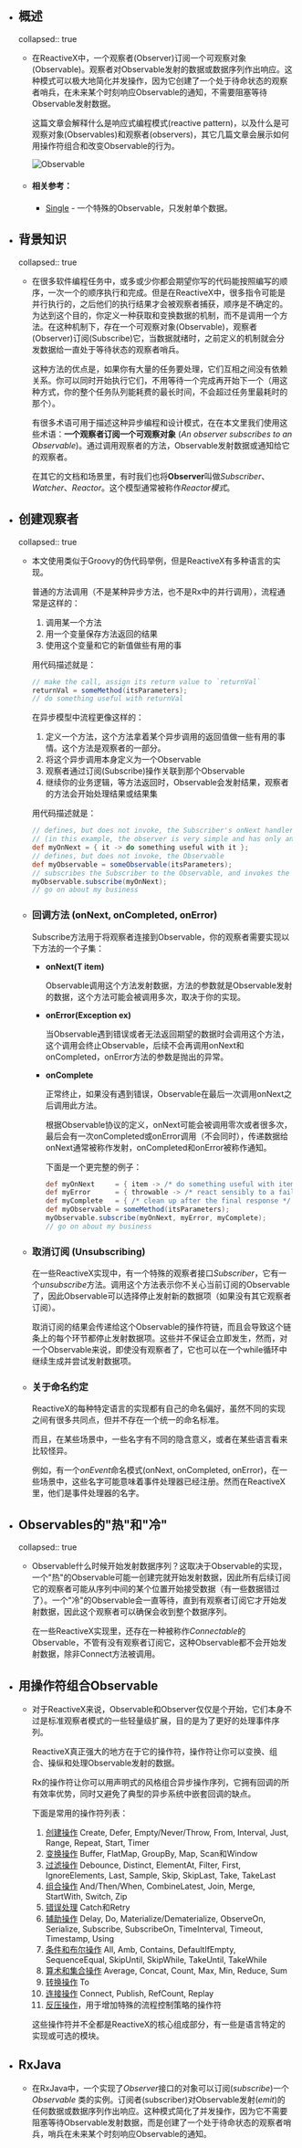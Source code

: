 - ## 概述
  collapsed:: true
	- 在ReactiveX中，一个观察者(Observer)订阅一个可观察对象(Observable)。观察者对Observable发射的数据或数据序列作出响应。这种模式可以极大地简化并发操作，因为它创建了一个处于待命状态的观察者哨兵，在未来某个时刻响应Observable的通知，不需要阻塞等待Observable发射数据。
	  
	  这篇文章会解释什么是响应式编程模式(reactive pattern)，以及什么是可观察对象(Observables)和观察者(observers)，其它几篇文章会展示如何用操作符组合和改变Observable的行为。
	  
	  ![Observable](https://mcxiaoke.gitbooks.io/rxdocs/content/images/legend.png)
	- #### 相关参考：
		- [Single](https://mcxiaoke.gitbooks.io/rxdocs/content/Single.html) - 一个特殊的Observable，只发射单个数据。
- ## 背景知识
  collapsed:: true
	- 在很多软件编程任务中，或多或少你都会期望你写的代码能按照编写的顺序，一次一个的顺序执行和完成。但是在ReactiveX中，很多指令可能是并行执行的，之后他们的执行结果才会被观察者捕获，顺序是不确定的。为达到这个目的，你定义一种获取和变换数据的机制，而不是调用一个方法。在这种机制下，存在一个可观察对象(Observable)，观察者(Observer)订阅(Subscribe)它，当数据就绪时，之前定义的机制就会分发数据给一直处于等待状态的观察者哨兵。
	  
	  这种方法的优点是，如果你有大量的任务要处理，它们互相之间没有依赖关系。你可以同时开始执行它们，不用等待一个完成再开始下一个（用这种方式，你的整个任务队列能耗费的最长时间，不会超过任务里最耗时的那个）。
	  
	  有很多术语可用于描述这种异步编程和设计模式，在在本文里我们使用这些术语：**一个观察者订阅一个可观察对象** (*An observer subscribes to an Observable*)。通过调用观察者的方法，Observable发射数据或通知给它的观察者。
	  
	  在其它的文档和场景里，有时我们也将**Observer**叫做*Subscriber*、*Watcher*、*Reactor*。这个模型通常被称作*Reactor模式*。
- ## 创建观察者
  collapsed:: true
	- 本文使用类似于Groovy的伪代码举例，但是ReactiveX有多种语言的实现。
	  
	  普通的方法调用（不是某种异步方法，也不是Rx中的并行调用），流程通常是这样的：
	  
	  1. 调用某一个方法
	  2. 用一个变量保存方法返回的结果
	  3. 使用这个变量和它的新值做些有用的事
	  
	  用代码描述就是：
	  
	  ```groovy
	  // make the call, assign its return value to `returnVal`
	  returnVal = someMethod(itsParameters);
	  // do something useful with returnVal
	  ```
	  
	  在异步模型中流程更像这样的：
	  
	  1. 定义一个方法，这个方法拿着某个异步调用的返回值做一些有用的事情。这个方法是观察者的一部分。
	  2. 将这个异步调用本身定义为一个Observable
	  3. 观察者通过订阅(Subscribe)操作关联到那个Observable
	  4. 继续你的业务逻辑，等方法返回时，Observable会发射结果，观察者的方法会开始处理结果或结果集
	  
	  用代码描述就是：
	  
	  ```groovy
	  // defines, but does not invoke, the Subscriber's onNext handler
	  // (in this example, the observer is very simple and has only an onNext handler)
	  def myOnNext = { it -> do something useful with it };
	  // defines, but does not invoke, the Observable
	  def myObservable = someObservable(itsParameters);
	  // subscribes the Subscriber to the Observable, and invokes the Observable
	  myObservable.subscribe(myOnNext);
	  // go on about my business
	  ```
	- ### 回调方法 (onNext, onCompleted, onError)
	  
	  Subscribe方法用于将观察者连接到Observable，你的观察者需要实现以下方法的一个子集：
		- **onNext(T item)**
		  
		  Observable调用这个方法发射数据，方法的参数就是Observable发射的数据，这个方法可能会被调用多次，取决于你的实现。
		- **onError(Exception ex)**
		  
		  当Observable遇到错误或者无法返回期望的数据时会调用这个方法，这个调用会终止Observable，后续不会再调用onNext和onCompleted，onError方法的参数是抛出的异常。
		- **onComplete**
		  
		  正常终止，如果没有遇到错误，Observable在最后一次调用onNext之后调用此方法。
		  
		  根据Observable协议的定义，onNext可能会被调用零次或者很多次，最后会有一次onCompleted或onError调用（不会同时），传递数据给onNext通常被称作发射，onCompleted和onError被称作通知。
		  
		  下面是一个更完整的例子：
		  
		  ```groovy
		  def myOnNext     = { item -> /* do something useful with item */ };
		  def myError      = { throwable -> /* react sensibly to a failed call */ };
		  def myComplete   = { /* clean up after the final response */ };
		  def myObservable = someMethod(itsParameters);
		  myObservable.subscribe(myOnNext, myError, myComplete);
		  // go on about my business
		  ```
	- ### 取消订阅 (Unsubscribing)
	  
	  在一些ReactiveX实现中，有一个特殊的观察者接口*Subscriber*，它有一个*unsubscribe*方法。调用这个方法表示你不关心当前订阅的Observable了，因此Observable可以选择停止发射新的数据项（如果没有其它观察者订阅）。
	  
	  取消订阅的结果会传递给这个Observable的操作符链，而且会导致这个链条上的每个环节都停止发射数据项。这些并不保证会立即发生，然而，对一个Observable来说，即使没有观察者了，它也可以在一个while循环中继续生成并尝试发射数据项。
	- ### 关于命名约定
	  
	  ReactiveX的每种特定语言的实现都有自己的命名偏好，虽然不同的实现之间有很多共同点，但并不存在一个统一的命名标准。
	  
	  而且，在某些场景中，一些名字有不同的隐含意义，或者在某些语言看来比较怪异。
	  
	  例如，有一个*onEvent*命名模式(onNext, onCompleted, onError)，在一些场景中，这些名字可能意味着事件处理器已经注册。然而在ReactiveX里，他们是事件处理器的名字。
- ## Observables的"热"和"冷"
  collapsed:: true
	- Observable什么时候开始发射数据序列？这取决于Observable的实现，一个"热"的Observable可能一创建完就开始发射数据，因此所有后续订阅它的观察者可能从序列中间的某个位置开始接受数据（有一些数据错过了）。一个"冷"的Observable会一直等待，直到有观察者订阅它才开始发射数据，因此这个观察者可以确保会收到整个数据序列。
	  
	  在一些ReactiveX实现里，还存在一种被称作*Connectable*的Observable，不管有没有观察者订阅它，这种Observable都不会开始发射数据，除非Connect方法被调用。
- ## 用操作符组合Observable
	- 对于ReactiveX来说，Observable和Observer仅仅是个开始，它们本身不过是标准观察者模式的一些轻量级扩展，目的是为了更好的处理事件序列。
	  
	  ReactiveX真正强大的地方在于它的操作符，操作符让你可以变换、组合、操纵和处理Observable发射的数据。
	  
	  Rx的操作符让你可以用声明式的风格组合异步操作序列，它拥有回调的所有效率优势，同时又避免了典型的异步系统中嵌套回调的缺点。
	  
	  下面是常用的操作符列表：
	  
	  1. [创建操作](https://mcxiaoke.gitbooks.io/rxdocs/content/operators/Creating-Observables.html) Create, Defer, Empty/Never/Throw, From, Interval, Just, Range, Repeat, Start, Timer
	  2. [变换操作](https://mcxiaoke.gitbooks.io/rxdocs/content/operators/Transforming-Observables.html) Buffer, FlatMap, GroupBy, Map, Scan和Window
	  3. [过滤操作](https://mcxiaoke.gitbooks.io/rxdocs/content/operators/Filtering-Observables.html) Debounce, Distinct, ElementAt, Filter, First, IgnoreElements, Last, Sample, Skip, SkipLast, Take, TakeLast
	  4. [组合操作](https://mcxiaoke.gitbooks.io/rxdocs/content/operators/Combining-Observables.html) And/Then/When, CombineLatest, Join, Merge, StartWith, Switch, Zip
	  5. [错误处理](https://mcxiaoke.gitbooks.io/rxdocs/content/operators/Error-Handling-Operators.html) Catch和Retry
	  6. [辅助操作](https://mcxiaoke.gitbooks.io/rxdocs/content/operators/Observable-Utility-Operators.html) Delay, Do, Materialize/Dematerialize, ObserveOn, Serialize, Subscribe, SubscribeOn, TimeInterval, Timeout, Timestamp, Using
	  7. [条件和布尔操作](https://mcxiaoke.gitbooks.io/rxdocs/content/operators/Conditional-and-Boolean-Operators.html) All, Amb, Contains, DefaultIfEmpty, SequenceEqual, SkipUntil, SkipWhile, TakeUntil, TakeWhile
	  8. [算术和集合操作](https://mcxiaoke.gitbooks.io/rxdocs/content/operators/Mathematical-and-Aggregate-Operators.html) Average, Concat, Count, Max, Min, Reduce, Sum
	  9. [转换操作](https://mcxiaoke.gitbooks.io/rxdocs/content/operators/To.html) To
	  10. [连接操作](https://mcxiaoke.gitbooks.io/rxdocs/content/operators/Connectable-Observable-Operators.html) Connect, Publish, RefCount, Replay
	  11. [反压操作](https://mcxiaoke.gitbooks.io/rxdocs/content/topics/Backpressure.html)，用于增加特殊的流程控制策略的操作符
	  
	  这些操作符并不全都是ReactiveX的核心组成部分，有一些是语言特定的实现或可选的模块。
- ## RxJava
	- 在RxJava中，一个实现了*Observer*接口的对象可以订阅(*subscribe*)一个*Observable* 类的实例。订阅者(subscriber)对Observable发射(*emit*)的任何数据或数据序列作出响应。这种模式简化了并发操作，因为它不需要阻塞等待Observable发射数据，而是创建了一个处于待命状态的观察者哨兵，哨兵在未来某个时刻响应Observable的通知。